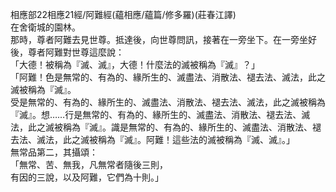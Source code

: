 相應部22相應21經/阿難經(蘊相應/蘊篇/修多羅)(莊春江譯)  
在舍衛城的園林。  
那時，尊者阿難去見世尊。抵達後，向世尊問訊，接著在一旁坐下。在一旁坐好後，尊者阿難對世尊這麼說：  
「大德！被稱為『滅、滅』，大德！什麼法的滅被稱為『滅』？」  
「阿難！色是無常的、有為的、緣所生的、滅盡法、消散法、褪去法、滅法，此之滅被稱為『滅』。  
受是無常的、有為的、緣所生的、滅盡法、消散法、褪去法、滅法，此之滅被稱為『滅』。想……行是無常的、有為的、緣所生的、滅盡法、消散法、褪去法、滅法，此之滅被稱為『滅』。識是無常的、有為的、緣所生的、滅盡法、消散法、褪去法、滅法，此之滅被稱為『滅』。阿難！這些法的滅被稱為『滅、滅』。」  
無常品第二，其攝頌：  
「無常、苦、無我，凡無常者隨後三則，  
有因的三說，以及阿難，它們為十則。」  
  
  
